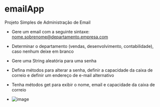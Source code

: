 # emailApp
 Projeto Simples de Administração de Email

- Gere um email com a seguinte sintaxe: nome.sobrenome@departamento.empresa.com

- Determinar o departamento (vendas, desenvolvimento, contabilidade), caso nenhum deixe em branco 

- Gere uma String aleatória para uma senha

- Defina métodos para alterar a senha, definir a capacidade da caixa de correio e definir um endereço de e-mail alternativo

- Tenha métodos get para exibir o nome, email e capacidade da caixa de correio

- ![image](https://github.com/user-attachments/assets/a293ea58-367e-4808-9f20-286e63a93744)
